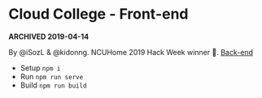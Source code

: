 # Cloud College - Front-end

**ARCHIVED 2019-04-14**

By @iSozL & @kidonng. NCUHome 2019 Hack Week winner 👑. [Back-end](https://github.com/yangchen29/Hack_up)

- Setup `npm i`
- Run `npm run serve`
- Build `npm run build`
